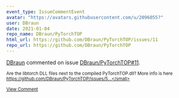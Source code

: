 ```yaml
---
event_type: IssueCommentEvent
avatar: "https://avatars.githubusercontent.com/u/2096055?"
user: DBraun
date: 2021-01-04
repo_name: DBraun/PyTorchTOP
html_url: https://github.com/DBraun/PyTorchTOP/issues/11
repo_url: https://github.com/DBraun/PyTorchTOP
---
```


<a href='https://github.com/DBraun' target='_blank'>DBraun</a> commented on issue <a href='https://github.com/DBraun/PyTorchTOP/issues/11' target='_blank'>DBraun/PyTorchTOP#11</a>.

<small>Are the libtorch DLL files next to the compiled PyTorchTOP.dll? More info is here https://github.com/DBraun/PyTorchTOP/issues/5...</small>

<a href='https://github.com/DBraun/PyTorchTOP/issues/11' target='_blank'>View Comment</a>